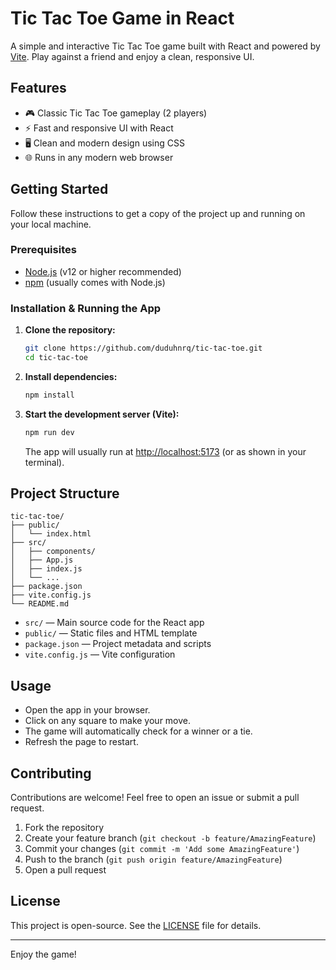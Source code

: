 # Tic Tac Toe Game in React

A simple and interactive Tic Tac Toe game built with React and powered by [Vite](https://vitejs.dev/). Play against a friend and enjoy a clean, responsive UI.

## Features

- 🎮 Classic Tic Tac Toe gameplay (2 players)
- ⚡ Fast and responsive UI with React
- 🖥️ Clean and modern design using CSS
- 🌐 Runs in any modern web browser

## Getting Started

Follow these instructions to get a copy of the project up and running on your local machine.

### Prerequisites

- [Node.js](https://nodejs.org/) (v12 or higher recommended)
- [npm](https://www.npmjs.com/) (usually comes with Node.js)

### Installation & Running the App

1. **Clone the repository:**
   ```bash
   git clone https://github.com/duduhnrq/tic-tac-toe.git
   cd tic-tac-toe
   ```

2. **Install dependencies:**
   ```bash
   npm install
   ```

3. **Start the development server (Vite):**
   ```bash
   npm run dev
   ```
   The app will usually run at [http://localhost:5173](http://localhost:5173) (or as shown in your terminal).

## Project Structure

```
tic-tac-toe/
├── public/
│   └── index.html
├── src/
│   ├── components/
│   ├── App.js
│   ├── index.js
│   └── ...
├── package.json
├── vite.config.js
└── README.md
```

- `src/` — Main source code for the React app
- `public/` — Static files and HTML template
- `package.json` — Project metadata and scripts
- `vite.config.js` — Vite configuration

## Usage

- Open the app in your browser.
- Click on any square to make your move.
- The game will automatically check for a winner or a tie.
- Refresh the page to restart.

## Contributing

Contributions are welcome! Feel free to open an issue or submit a pull request.

1. Fork the repository
2. Create your feature branch (`git checkout -b feature/AmazingFeature`)
3. Commit your changes (`git commit -m 'Add some AmazingFeature'`)
4. Push to the branch (`git push origin feature/AmazingFeature`)
5. Open a pull request

## License

This project is open-source. See the [LICENSE](LICENSE) file for details.

---

Enjoy the game!
